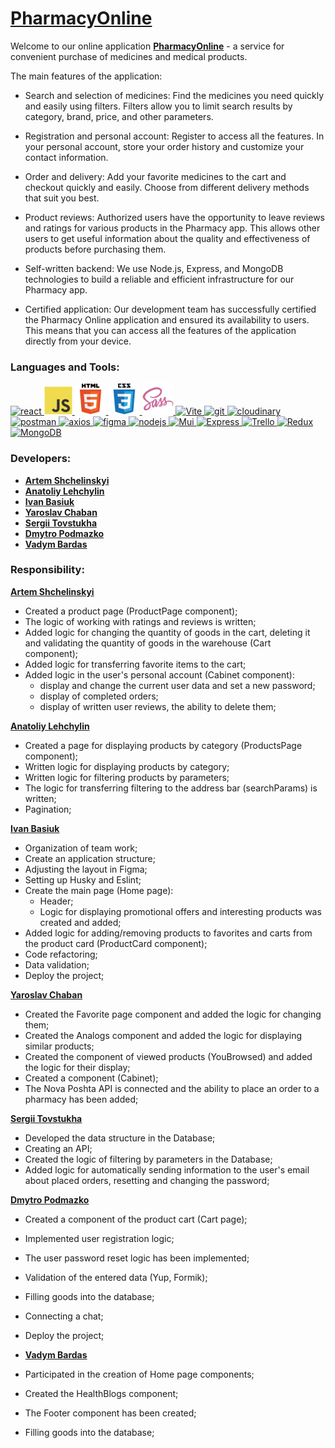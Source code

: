 # [**PharmacyOnline**](https://pharmacy-online-8jx0.onrender.com)

Welcome to our online application [**PharmacyOnline**](https://pharmacy-online-8jx0.onrender.com) - a service for convenient purchase of medicines and medical products.

The main features of the application:

- Search and selection of medicines: Find the medicines you need quickly and easily using filters. Filters allow you to limit search results by category, brand, price, and other parameters.

- Registration and personal account: Register to access all the features. In your personal account, store your order history and customize your contact information.

- Order and delivery: Add your favorite medicines to the cart and checkout quickly and easily. Choose from different delivery methods that suit you best.

- Product reviews: Authorized users have the opportunity to leave reviews and ratings for various products in the Pharmacy app. This allows other users to get useful information about the quality and effectiveness of products before purchasing them.

- Self-written backend: We use Node.js, Express, and MongoDB technologies to build a reliable and efficient infrastructure for our Pharmacy app.

- Certified application: Our development team has successfully certified the Pharmacy Online application and ensured its availability to users. This means that you can access all the features of the application directly from your device.

### Languages and Tools:

<p align="left"> 
<a href="https://react.dev/learn/installation" title="React" target="_blank" rel="noreferrer"> <img src="https://www.svgrepo.com/show/493719/react-javascript-js-framework-facebook.svg" alt="react" width="50" height="50"/> </a> 
<a href="https://developer.mozilla.org/en-US/docs/Web/JavaScript" title="JavaScript" target="_blank" rel="noreferrer"> <img src="https://raw.githubusercontent.com/devicons/devicon/master/icons/javascript/javascript-original.svg" alt="javascript" width="45" height="45"/> </a> 
<a href="https://www.w3.org/html/" title="HTML" target="_blank" rel="noreferrer"> <img src="https://raw.githubusercontent.com/devicons/devicon/master/icons/html5/html5-original-wordmark.svg" alt="html5" width="50" height="50"/> </a>
<a href="https://www.w3schools.com/css/" title="CSS" target="_blank" rel="noreferrer"> <img src="https://raw.githubusercontent.com/devicons/devicon/master/icons/css3/css3-original-wordmark.svg" alt="css3" width="50" height="50"/> </a> 
<a href="https://sass-lang.com" title="Sass"  target="_blank" rel="noreferrer"> <img src="https://raw.githubusercontent.com/devicons/devicon/master/icons/sass/sass-original.svg" alt="sass" width="50" height="50"/> </a>
<a href="https://vitejs.dev/" title="Vite" target="_blank" rel="noreferrer"> <img src="https://upload.wikimedia.org/wikipedia/commons/f/f1/Vitejs-logo.svg" alt="Vite" width="50" height="50"/> </a>
<a href="https://git-scm.com/" title="Git" target="_blank" rel="noreferrer"> <img src="https://www.vectorlogo.zone/logos/git-scm/git-scm-icon.svg" alt="git" width="50" height="50"/> </a> 
<a href="https://cloudinary.com/" title="cloudinary" target="_blank" rel="noreferrer"> <img src="https://www.svgrepo.com/show/353566/cloudinary.svg" alt="cloudinary" width="50" height="50"/> </a>
<a href="https://postman.com" target="_blank" rel="noreferrer"> <img src="https://www.vectorlogo.zone/logos/getpostman/getpostman-icon.svg" alt="postman" width="50" height="50"/> </a>
<a href="https://axios-http.com/ru/docs/intro" title="axios" target="_blank" rel="noreferrer"><img src="https://upload.vectorlogo.zone/logos/axios/images/e2aae3c1-f98d-450b-8406-513bb5e6d5da.svg" alt="axios" width="50" height="50"/> </a>
<a href="https://www.figma.com/" title="Figma"  target="_blank" rel="noreferrer"> <img src="https://www.vectorlogo.zone/logos/figma/figma-icon.svg" alt="figma" width="50" height="50"/> </a>
<a href="https://nodejs.org/uk" title="NodeJS"  target="_blank" rel="noreferrer"> <img src="https://www.svgrepo.com/show/439238/nodejs.svg" alt="nodejs" width="50" height="50"/> </a>
<a href="https://mui.com/" title="Mui"  target="_blank" rel="noreferrer"> <img src="https://cdn.worldvectorlogo.com/logos/material-ui-1.svg" alt="Mui" width="45" height="45"/> </a>
<a href="https://expressjs.com/" title="Express"  target="_blank" rel="noreferrer"> <img src="https://www.svgrepo.com/show/353724/express.svg" alt="Express" width="50" height="50"/> </a>
<a href="https://trello.com/u/user80215570/boards" title="Trello"  target="_blank" rel="noreferrer"> <img src="https://www.svgrepo.com/show/475688/trello-color.svg" alt="Trello" width="45" height="45"/> </a>
<a href="https://mui.com/" title="Redux"  target="_blank" rel="noreferrer"> <img src="https://www.svgrepo.com/show/452093/redux.svg" alt="Redux" width="50" height="50"/> </a>
<a href="https://www.mongodb.com/" title="MongoDB"  target="_blank" rel="noreferrer"> <img src="https://www.svgrepo.com/show/439231/mongodb.svg" alt="MongoDB" width="50" height="50"/> </a>
</p>

### Developers:

- [**Artem Shchelinskyi**](https://github.com/shchelinskyi)
- [**Anatoliy Lehchylin**](https://github.com/AnatoliyLehchylin)
- [**Ivan Basiuk**](https://github.com/IvanBasss)
- [**Yaroslav Chaban**](https://github.com/keannko)
- [**Sergii Tovstukha**](https://github.com/NHunter007)
- [**Dmytro Podmazko**](https://github.com/D9D9kiev)
- [**Vadym Bardas**](https://github.com/vadba)

### Responsibility:

[**Artem Shchelinskyi**](https://github.com/shchelinskyi)

- Created a product page (ProductPage component);
- The logic of working with ratings and reviews is written;
- Added logic for changing the quantity of goods in the cart, deleting it and validating the quantity of goods in the warehouse (Cart component);
- Added logic for transferring favorite items to the cart;
- Added logic in the user's personal account (Cabinet component):
  - display and change the current user data and set a new password;
  - display of completed orders;
  - display of written user reviews, the ability to delete them;

[**Anatoliy Lehchylin**](https://github.com/AnatoliyLehchylin)

- Created a page for displaying products by category (ProductsPage component);
- Written logic for displaying products by category;
- Written logic for filtering products by parameters;
- The logic for transferring filtering to the address bar (searchParams) is written;
- Pagination;

[**Ivan Basiuk**](https://github.com/IvanBasss)

- Organization of team work;
- Create an application structure;
- Adjusting the layout in Figma;
- Setting up Husky and Eslint;
- Create the main page (Home page):
  - Header;
  - Logic for displaying promotional offers and interesting products was created and added;
- Added logic for adding/removing products to favorites and carts from the product card (ProductCard component);
- Code refactoring;
- Data validation;
- Deploy the project;

[**Yaroslav Chaban**](https://github.com/keannko)

- Created the Favorite page component and added the logic for changing them;
- Created the Analogs component and added the logic for displaying similar products;
- Created the component of viewed products (YouBrowsed) and added the logic for their display;
- Created a component (Cabinet);
- The Nova Poshta API is connected and the ability to place an order to a pharmacy has been added;

[**Sergii Tovstukha**](https://github.com/NHunter007)

- Developed the data structure in the Database;
- Creating an API;
- Created the logic of filtering by parameters in the Database;
- Added logic for automatically sending information to the user's email about placed orders, resetting and changing the password;

[**Dmytro Podmazko**](https://github.com/D9D9kiev)

- Created a component of the product cart (Cart page);
- Implemented user registration logic;
- The user password reset logic has been implemented;
- Validation of the entered data (Yup, Formik);
- Filling goods into the database;
- Connecting a chat;
- Deploy the project;

- [**Vadym Bardas**](https://github.com/vadba)

- Participated in the creation of Home page components;
- Created the HealthBlogs component;
- The Footer component has been created;
- Filling goods into the database;
